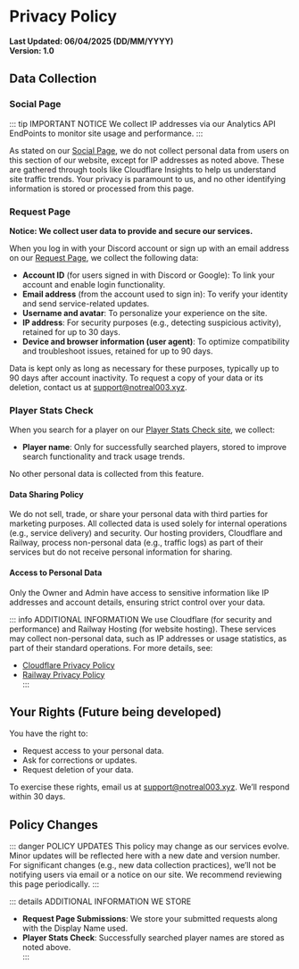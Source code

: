 # Privacy Policy
**Last Updated: 06/04/2025 (DD/MM/YYYY)**  
**Version: 1.0**

## Data Collection

### Social Page

::: tip IMPORTANT NOTICE
We collect IP addresses via our Analytics API EndPoints to monitor site usage and performance.
:::

As stated on our [Social Page](https://notreal003.github.io/social), we do not collect personal data from users on this section of our website, except for IP addresses as noted above. These are gathered through tools like Cloudflare Insights to help us understand site traffic trends. Your privacy is paramount to us, and no other identifying information is stored or processed from this page.

### Request Page

**Notice: We collect user data to provide and secure our services.**

When you log in with your Discord account or sign up with an email address on our [Request Page](https://request.notreal003.xyz), we collect the following data:

- **Account ID** (for users signed in with Discord or Google): To link your account and enable login functionality.
- **Email address** (from the account used to sign in): To verify your identity and send service-related updates.
- **Username and avatar**: To personalize your experience on the site.
- **IP address**: For security purposes (e.g., detecting suspicious activity), retained for up to 30 days.
- **Device and browser information (user agent)**: To optimize compatibility and troubleshoot issues, retained for up to 90 days.

Data is kept only as long as necessary for these purposes, typically up to 90 days after account inactivity. To request a copy of your data or its deletion, contact us at [support@notreal003.xyz](mailto:support@notreal003.xyz).

### Player Stats Check

When you search for a player on our [Player Stats Check site](https://notreal003.github.io/player), we collect:

- **Player name**: Only for successfully searched players, stored to improve search functionality and track usage trends.

No other personal data is collected from this feature.

#### Data Sharing Policy

We do not sell, trade, or share your personal data with third parties for marketing purposes. All collected data is used solely for internal operations (e.g., service delivery) and security. Our hosting providers, Cloudflare and Railway, process non-personal data (e.g., traffic logs) as part of their services but do not receive personal information for sharing.

#### Access to Personal Data

Only the Owner and Admin have access to sensitive information like IP addresses and account details, ensuring strict control over your data.

::: info ADDITIONAL INFORMATION
We use Cloudflare (for security and performance) and Railway Hosting (for website hosting). These services may collect non-personal data, such as IP addresses or usage statistics, as part of their standard operations. For more details, see:  
- [Cloudflare Privacy Policy](https://www.cloudflare.com/privacypolicy/)  
- [Railway Privacy Policy](https://railway.app/legal/privacy)  
:::

## Your Rights (Future being developed)

You have the right to:  
- Request access to your personal data.  
- Ask for corrections or updates.  
- Request deletion of your data.  

To exercise these rights, email us at [support@notreal003.xyz](mailto:support@notreal003.xyz). We’ll respond within 30 days.

## Policy Changes

::: danger POLICY UPDATES
This policy may change as our services evolve. Minor updates will be reflected here with a new date and version number. For significant changes (e.g., new data collection practices), we’ll not be notifying users via email or a notice on our site. We recommend reviewing this page periodically.
:::

::: details ADDITIONAL INFORMATION WE STORE
- **Request Page Submissions**: We store your submitted requests along with the Display Name used.
- **Player Stats Check**: Successfully searched player names are stored as noted above.  
:::
